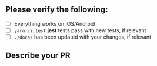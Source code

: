 ## Please verify the following:

- [ ] Everything works on iOS/Android
- [ ] `yarn ci:test` **jest** tests pass with new tests, if relevant
- [ ] `./docs/` has been updated with your changes, if relevant

## Describe your PR
